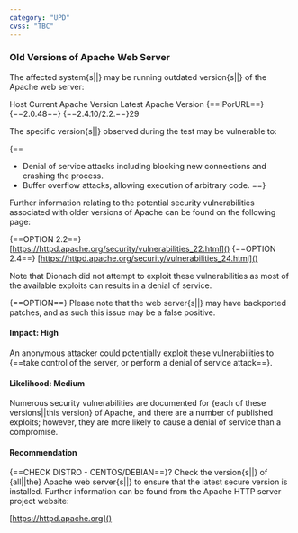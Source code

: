 ```yaml
---
category: "UPD"
cvss: "TBC"
---
```

### Old Versions of Apache Web Server
The affected system{s||} may be running outdated version{s||} of the Apache web server:

Host
Current Apache Version
Latest Apache Version
{==IPorURL==}
{==2.0.48==}
{==2.4.10/2.2.==}29

The specific version{s||} observed during the test may be vulnerable to:

{==
 * Denial of service attacks including blocking new connections and crashing the process.
 * Buffer overflow attacks, allowing execution of arbitrary code.
==}

Further information relating to the potential security vulnerabilities associated with older versions of Apache can be found on the following page:

{==OPTION 2.2==} [https://httpd.apache.org/security/vulnerabilities_22.html]()
{==OPTION 2.4==} [https://httpd.apache.org/security/vulnerabilities_24.html]()

Note that Dionach did not attempt to exploit these vulnerabilities as most of the available exploits can results in a denial of service.

{==OPTION==} Please note that the web server{s||} may have backported patches, and as such this issue may be a false positive.
#### Impact: High
An anonymous attacker could potentially exploit these vulnerabilities to {==take control of the server, or perform a denial of service attack==}.
#### Likelihood: Medium
Numerous security vulnerabilities are documented for {each of these versions||this version} of Apache, and there are a number of published exploits; however, they are more likely to cause a denial of service than a compromise.
#### Recommendation
{==CHECK DISTRO - CENTOS/DEBIAN==}? Check the version{s||} of {all||the} Apache web server{s||} to ensure that the latest secure version is installed. Further information can be found from the Apache HTTP server project website:

[https://httpd.apache.org]()